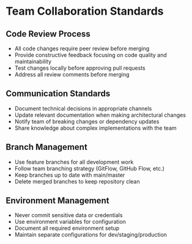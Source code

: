 # Team Collaboration Standards

## Code Review Process
- All code changes require peer review before merging
- Provide constructive feedback focusing on code quality and maintainability
- Test changes locally before approving pull requests
- Address all review comments before merging

## Communication Standards
- Document technical decisions in appropriate channels
- Update relevant documentation when making architectural changes
- Notify team of breaking changes or dependency updates
- Share knowledge about complex implementations with the team

## Branch Management
- Use feature branches for all development work
- Follow team branching strategy (GitFlow, GitHub Flow, etc.)
- Keep branches up to date with main/master
- Delete merged branches to keep repository clean

## Environment Management
- Never commit sensitive data or credentials
- Use environment variables for configuration
- Document all required environment setup
- Maintain separate configurations for dev/staging/production